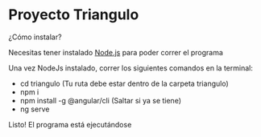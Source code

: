 # Proyecto Triangulo

¿Cómo instalar?

Necesitas tener instalado [Node.js](https://nodejs.org/) para poder correr el programa

Una vez NodeJs instalado, correr los siguientes comandos en la terminal:
  - cd triangulo (Tu ruta debe estar dentro de la carpeta triangulo)
  - npm i
  - npm install -g @angular/cli (Saltar si ya se tiene)
  - ng serve
  
Listo! El programa está ejecutándose 

